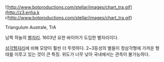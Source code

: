 ![http://www.botproductions.com/stellar/images/chart_tra.gif](http://z3.enha.k
r/http://www.botproductions.com/stellar/images/chart_tra.gif)

Triangulum Australe, TrA  

남쪽 하늘의 [별자리](%EB%B3%84%EC%9E%90%EB%A6%AC.md). 1603년 요한 바이어가 도입한 별자리이다.

[삼각형자리](%EC%82%BC%EA%B0%81%ED%98%95%EC%9E%90%EB%A6%AC.md)에 비해 모양이 훨씬 더
뚜렷하다. 2~3등성의 별들이 정삼각형에 가까운 형태를 이루고 있는 것이 큰 특징. 위도가 너무 낮아 국내에서는 관측이 불가능하다.


